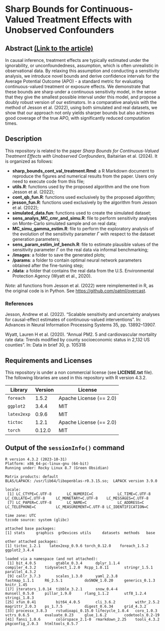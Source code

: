 # Sharp Bounds for Continuous-Valued Treatment Effects with Unobserved Confounders

## Abstract [(Link to the article)](https://arxiv.org/abs/2411.02231)

In causal inference, treatment effects are typically estimated under the ignorability, or unconfoundedness, assumption, which is often unrealistic in observational data. By relaxing this assumption and conducting a sensitivity analysis, we introduce novel bounds and derive confidence intervals for the Average Potential Outcome (APO) - a standard metric for evaluating continuous-valued treatment or exposure effects. We demonstrate that these bounds are sharp under a continuous sensitivity model, in the sense that they give the smallest possible interval under this model, and propose a doubly robust version of our estimators. In a comparative analysis with the method of Jesson et al. (2022), using both simulated and real datasets, we show that our approach not only yields sharper bounds but also achieves good coverage of the true APO, with significantly reduced computation times.

## Description
This repository is related to the paper *Sharp Bounds for Continuous-Valued Treatment Effects with Unobserved Confounders*, Baitairian et al. (2024). It is organized as follows:

- **sharp_bounds_cont_val_treatment.Rmd**: a R Markdown document to reproduce the figures and numerical results from the paper. Users only need to execute code from this file;
- **utils.R**: functions used by the proposed algorithm and the one from Jesson et al. (2022);
- **cont_qb_fun.R**: functions used exclusively by the proposed algorithm;
- **jesson_fun.R**: functions used exclusively by the algorithm from Jesson et al. (2022);
- **simulated_data.fun**: functions used to create the simulated dataset;
- **sens_analys_MC_cmr_and_simu.R**: file to perform sensitivity analyses on Monte-Carlo simulated sample and on real data;
- **MC_simu_gamma_estim.R**: file to perform the exploratory analysis of the evolution of the sensitivity parameter $\Gamma$ with respect to the dataset generation parameters;
- **sens_param_estim_inf_bench.R**: file to estimate plausible values of the sensitivity parameter $\Gamma$ on the real data via informal benchmarking;
- **/images**: a folder to save the generated plots;
- **/params**: a folder to contain optimal neural network parameters obtained after the fine-tuning step;
- **/data**: a folder that contains the real data from the U.S. Environmental Protection Agency (Wyatt et al., 2020).

*Note:* all functions from Jesson et al. (2022) were reimplemented in R, as the original code is in Python. See https://github.com/oatml/overcast.

### References
Jesson, Andrew et al. (2022). “Scalable sensitivity and uncertainty analyses for causal-effect estimates of continuous-valued interventions”. In: Advances in Neural Information Processing Systems 35, pp. 13892–13907.

Wyatt, Lauren H et al. (2020). “Annual PM2. 5 and cardiovascular mortality rate data: Trends modified by county socioeconomic status in 2,132 US counties”. In: Data in brief 30, p. 105318

## Requirements and Licenses
This repository is under a non commercial license (see **LICENSE.txt** file). The following libraries are used in this repository with R version 4.3.2.

|Library|Version|License|
|---|---|---|
|`foreach`|1.5.2|Apache License (== 2.0)|
|`ggplot2`|3.4.4|MIT|
|`latex2exp`|0.9.6|MIT|
|`tictoc`|1.2.1|Apache License (== 2.0)|
|`torch`|0.12.0|MIT|

## Output of the `sessionInfo()` command

```
R version 4.3.2 (2023-10-31)
Platform: x86_64-pc-linux-gnu (64-bit)
Running under: Rocky Linux 8.7 (Green Obsidian)

Matrix products: default
BLAS/LAPACK: /usr/lib64/libopenblas-r0.3.15.so;  LAPACK version 3.9.0

locale:
 [1] LC_CTYPE=C.UTF-8       LC_NUMERIC=C           LC_TIME=C.UTF-8        LC_COLLATE=C.UTF-8     LC_MONETARY=C.UTF-8    LC_MESSAGES=C.UTF-8   
 [7] LC_PAPER=C.UTF-8       LC_NAME=C              LC_ADDRESS=C           LC_TELEPHONE=C         LC_MEASUREMENT=C.UTF-8 LC_IDENTIFICATION=C   

time zone: UTC
tzcode source: system (glibc)

attached base packages:
[1] stats     graphics  grDevices utils     datasets  methods   base     

other attached packages:
[1] tictoc_1.2.1    latex2exp_0.9.6 torch_0.12.0    foreach_1.5.2   ggplot2_3.4.4  

loaded via a namespace (and not attached):
 [1] bit_4.0.5         gtable_0.3.4      dplyr_1.1.4       compiler_4.3.2    tidyselect_1.2.0  Rcpp_1.0.11       stringr_1.5.1     parallel_4.3.2   
 [9] callr_3.7.3       scales_1.3.0      yaml_2.3.8        fastmap_1.1.1     R6_2.5.1          doSNOW_1.0.20     generics_0.1.3    knitr_1.45       
[17] iterators_1.0.14  tibble_3.2.1      snow_0.4-4        munsell_0.5.0     pillar_1.9.0      rlang_1.1.2       utf8_1.2.4        stringi_1.8.3    
[25] xfun_0.41         bit64_4.0.5       cli_3.6.2         withr_2.5.2       magrittr_2.0.3    ps_1.7.5          digest_0.6.34     grid_4.3.2       
[33] processx_3.8.3    rstudioapi_0.15.0 lifecycle_1.0.4   coro_1.0.3        vctrs_0.6.5       evaluate_0.23     glue_1.6.2        codetools_0.2-19 
[41] fansi_1.0.6       colorspace_2.1-0  rmarkdown_2.25    tools_4.3.2       pkgconfig_2.0.3   htmltools_0.5.7
```
